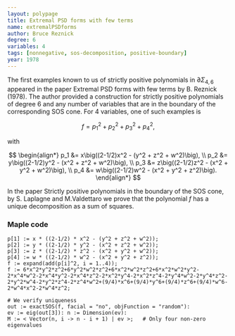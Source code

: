 ```yaml
---
layout: polypage
title: Extremal PSD forms with few terms
name: extremalPSDforms
author: Bruce Reznick
degree: 6
variables: 4
tags: [nonnegative, sos-decomposition, positive-boundary]
year: 1978
---
```


The first examples known to us of strictly positive polynomials in 
$\partial \Sigma_{4,6}$ appeared in the paper Extremal PSD forms with few terms by B. Reznick (1978). The author provided a construction 
for strictly positive polynomials of degree $6$ and any number of variables 
that are in the boundary of the corresponding SOS cone. For $4$ variables, 
one of such examples is 

$$
f = p_1^2 + p_2^2 + p_3^2 + p_4^2,
$$

with

$$
\begin{align*}
p_1 &= x\big((2-1/2)x^2 - (y^2 + z^2 + w^2)\big), \\
p_2 &= y\big((2-1/2)y^2 - (x^2 + z^2 + w^2)\big), \\
p_3 &= z\big((2-1/2)z^2 - (x^2 + y^2 + w^2)\big), \\
p_4 &= w\big((2-1/2)w^2 - (x^2 + y^2 + z^2)\big).
\end{align*}
$$

In the paper Strictly positive polynomials in the boundary of the SOS cone, by S. Laplagne and M.Valdettaro we prove that the polynomial $f$ has a unique decomposition as a sum of squares.

### Maple code

```
p[1] := x * ((2-1/2) * x^2 - (y^2 + z^2 + w^2));
p[2] := y * ((2-1/2) * y^2 - (x^2 + z^2 + w^2));
p[3] := z * ((2-1/2) * z^2 - (x^2 + y^2 + w^2));
p[4] := w * ((2-1/2) * w^2 - (x^2 + y^2 + z^2));
f := expand(add(p[i]^2, i = 1..4));
f := 6*x^2*y^2*z^2+6*y^2*w^2*z^2+6*x^2*w^2*z^2+6*x^2*w^2*y^2-2*x^4*w^2-2*x^4*y^2-2*x^4*z^2-2*x^2*y^4-2*x^2*z^4-2*y^4*w^2-2*y^4*z^2-2*y^2*w^4-2*y^2*z^4-2*z^4*w^2+(9/4)*x^6+(9/4)*y^6+(9/4)*z^6+(9/4)*w^6-2*w^4*x^2-2*w^4*z^2;

# We verify uniqueness
out := exactSOS(f, facial = "no", objFunction = "random"):
ev := eig(out[3]): n := Dimension(ev):
M := < Vector(n, i -> n - i + 1) | ev >;   # Only four non-zero eigenvalues
```


<!-- add history, minimal number of squares, references, verification scripts, etc. -->
